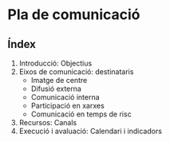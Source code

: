 # Pla de comunicació

## Índex

1.  Introducció: Objectius
2.  Eixos de comunicació: destinataris
    -   Imatge de centre
    -   Difusió externa
    -   Comunicació interna
    -   Participació en xarxes
    -   Comunicació en temps de risc
3.  Recursos: Canals
4.  Execució i avaluació: Calendari i indicadors  
